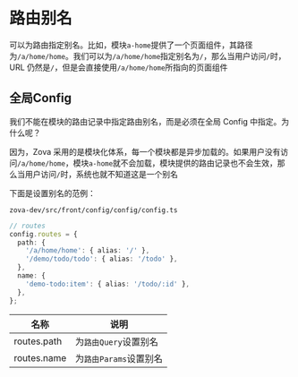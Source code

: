 # 路由别名

可以为路由指定别名。比如，模块`a-home`提供了一个页面组件，其路径为`/a/home/home`。我们可以为`/a/home/home`指定别名为`/`，那么当用户访问`/`时，URL 仍然是`/`，但是会直接使用`/a/home/home`所指向的页面组件

## 全局Config

我们不能在模块的路由记录中指定路由别名，而是必须在全局 Config 中指定。为什么呢？

因为，Zova 采用的是模块化体系，每一个模块都是异步加载的。如果用户没有访问`/a/home/home`，模块`a-home`就不会加载，模块提供的路由记录也不会生效，那么当用户访问`/`时，系统也就不知道这是一个别名

下面是设置别名的范例：

`zova-dev/src/front/config/config/config.ts`

```typescript
// routes
config.routes = {
  path: {
    '/a/home/home': { alias: '/' },
    '/demo/todo/todo': { alias: '/todo' },
  },
  name: {
    'demo-todo:item': { alias: '/todo/:id' },
  },
};
```

| 名称        | 说明                   |
| ----------- | ---------------------- |
| routes.path | 为`路由Query`设置别名  |
| routes.name | 为`路由Params`设置别名 |
